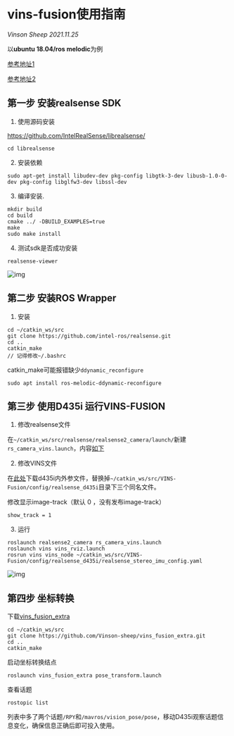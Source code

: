 # vins-fusion使用指南

*Vinson Sheep 2021.11.25*

以**ubuntu 18.04/ros melodic**为例 

[参考地址1](https://blog.csdn.net/qq_42800654/article/details/109393646)

[参考地址2](https://blog.csdn.net/weixin_53660567/article/details/120254512)

## 第一步 安装realsense SDK

1. 使用源码安装

https://github.com/IntelRealSense/librealsense/

```
cd librealsense
```

2. 安装依赖

```
sudo apt-get install libudev-dev pkg-config libgtk-3-dev libusb-1.0-0-dev pkg-config libglfw3-dev libssl-dev
```

3. 编译安装.

```
mkdir build
cd build
cmake ../ -DBUILD_EXAMPLES=true
make
sudo make install 
```

4. 测试sdk是否成功安装

```
realsense-viewer
```

![img](https://img-blog.csdnimg.cn/20210913081411948.png?x-oss-process=image/watermark,type_ZHJvaWRzYW5zZmFsbGJhY2s,shadow_50,text_Q1NETiBATlVEVOS4gOaemueglOeptueUnw==,size_20,color_FFFFFF,t_70,g_se,x_16)



## 第二步 安装ROS Wrapper

1. 安装

```
cd ~/catkin_ws/src
git clone https://github.com/intel-ros/realsense.git
cd ..
catkin_make
// 记得修改~/.bashrc
```

catkin_make可能报错缺少`ddynamic_reconfigure`

```
sudo apt install ros-melodic-ddynamic-reconfigure
```



## 第三步 使用D435i 运行VINS-FUSION

1. 修改realsense文件

在`~/catkin_ws/src/realsense/realsense2_camera/launch/`新建`rs_camera_vins.launch`，内容[如下](https://github.com/Lu-tju/SLAM_file/blob/main/vins_rs/launch/rs_camera_vins.launch)

2. 修改VINS文件

在[此处](https://github.com/Lu-tju/SLAM_file/tree/main/vins_rs/realsense_d435i)下载d435i内外参文件，替换掉`~/catkin_ws/src/VINS-Fusion/config/realsense_d435i`目录下三个同名文件。

修改显示image-track（默认 0 ，没有发布image-track）

```
show_track = 1
```

3. 运行

```
roslaunch realsense2_camera rs_camera_vins.launch 
roslaunch vins vins_rviz.launch 
rosrun vins vins_node ~/catkin_ws/src/VINS-Fusion/config/realsense_d435i/realsense_stereo_imu_config.yaml
```

![img](https://img-blog.csdnimg.cn/20201031115556340.png)



## 第四步 坐标转换

下载[vins_fusion_extra](https://github.com/Vinson-sheep/vins_fusion_extra)

```
cd ~/catkin_ws/src
git clone https://github.com/Vinson-sheep/vins_fusion_extra.git
cd ..
catkin_make
```

启动坐标转换结点

```
roslaunch vins_fusion_extra pose_transform.launch
```

查看话题

```
rostopic list
```

列表中多了两个话题`/RPY`和`/mavros/vision_pose/pose`，移动D435i观察话题信息变化，确保信息正确后即可投入使用。

